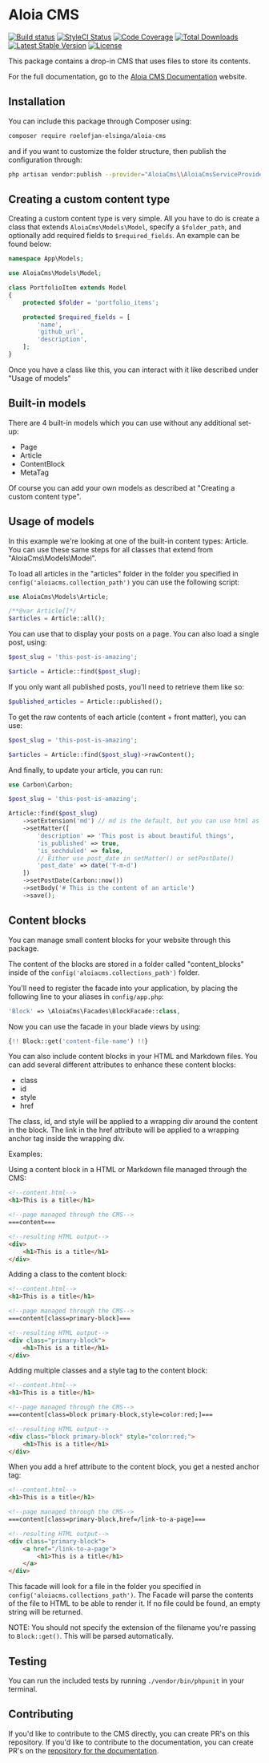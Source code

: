 # Aloia CMS

[![Build status](https://travis-ci.com/roelofjan-elsinga/aloia-cms.svg)](https://travis-ci.com/roelofjan-elsinga/aloia-cms)
[![StyleCI Status](https://github.styleci.io/repos/192778142/shield)](https://github.styleci.io/repos/192778142)
[![Code Coverage](https://codecov.io/gh/roelofjan-elsinga/aloia-cms/branch/master/graph/badge.svg)](https://codecov.io/gh/roelofjan-elsinga/aloia-cms)
[![Total Downloads](https://poser.pugx.org/roelofjan-elsinga/aloia-cms/downloads)](https://packagist.org/packages/roelofjan-elsinga/aloia-cms)
[![Latest Stable Version](https://poser.pugx.org/roelofjan-elsinga/aloia-cms/v/stable)](https://packagist.org/packages/roelofjan-elsinga/aloia-cms)
[![License](https://poser.pugx.org/roelofjan-elsinga/aloia-cms/license)](https://packagist.org/packages/roelofjan-elsinga/aloia-cms)

This package contains a drop-in CMS that uses files to store its contents.

For the full documentation, go to the [Aloia CMS Documentation](https://aloiacms.com/documentation) website.

## Installation

You can include this package through Composer using:

```bash
composer require roelofjan-elsinga/aloia-cms
```

and if you want to customize the folder structure, then publish the configuration through:

```bash
php artisan vendor:publish --provider="AloiaCms\\AloiaCmsServiceProvider"
```

## Creating a custom content type

Creating a custom content type is very simple. All you have to do is create a class that extends ``AloiaCms\Models\Model``, 
specify a ``$folder_path``, and optionally add required fields to ``$required_fields``. An example can be found below:

```php
namespace App\Models;

use AloiaCms\Models\Model;

class PortfolioItem extends Model
{
    protected $folder = 'portfolio_items';

    protected $required_fields = [
        'name',
        'github_url',
        'description',
    ];
}
```

Once you have a class like this, you can interact with it like described under "Usage of models"

## Built-in models

There are 4 built-in models which you can use without any additional set-up:
- Page
- Article
- ContentBlock
- MetaTag

Of course you can add your own models as described at "Creating a custom content type".

## Usage of models

In this example we're looking at one of the built-in content types: Article. 
You can use these same steps for all classes that extend from "AloiaCms\Models\Model".


To load all articles in the "articles" folder in the folder you specified in 
``config('aloiacms.collection_path')`` you can use the following script:

```php
use AloiaCms\Models\Article;

/**@var Article[]*/
$articles = Article::all();
```

You can use that to display your posts on a page. You can also load a single post, using:

```php
$post_slug = 'this-post-is-amazing';

$article = Article::find($post_slug);
```

If you only want all published posts, you'll need to retrieve them like so:

```php
$published_articles = Article::published();
```

To get the raw contents of each article (content + front matter), you can use:

```php
$post_slug = 'this-post-is-amazing';

$articles = Article::find($post_slug)->rawContent();
```

And finally, to update your article, you can run:

```php
use Carbon\Carbon;

$post_slug = 'this-post-is-amazing';

Article::find($post_slug)
    ->setExtension('md') // md is the default, but you can use html as well.
    ->setMatter([
        'description' => 'This post is about beautiful things',
        'is_published' => true,
        'is_sechduled' => false,
        // Either use post_date in setMatter() or setPostDate()
        'post_date' => date('Y-m-d')
    ])
    ->setPostDate(Carbon::now())
    ->setBody('# This is the content of an article')
    ->save();
```

## Content blocks

You can manage small content blocks for your website through this package.

The content of the blocks are stored in a folder called "content_blocks" 
inside of the ``config('aloiacms.collections_path')`` folder.

You'll need to register the facade into your application, by placing the following 
line to your aliases in ``config/app.php``:

```php
'Block' => \AloiaCms\Facades\BlockFacade::class,
```

Now you can use the facade in your blade views by using:

```php
{!! Block::get('content-file-name') !!}
```

You can also include content blocks in your HTML and Markdown files. You can add several different attributes 
to enhance these content blocks:

- class
- id
- style
- href

The class, id, and style will be applied to a wrapping div around the content in the block.
The link in the href attribute will be applied to a wrapping anchor tag inside the wrapping div.

Examples:

Using a content block in a HTML or Markdown file managed through the CMS:

```html
<!--content.html-->
<h1>This is a title</h1>

<!--page managed through the CMS-->
===content===

<!--resulting HTML output-->
<div>
    <h1>This is a title</h1>
</div>
```

Adding a class to the content block:

```html
<!--content.html-->
<h1>This is a title</h1>

<!--page managed through the CMS-->
===content[class=primary-block]===

<!--resulting HTML output-->
<div class="primary-block">
    <h1>This is a title</h1>
</div>
```

Adding multiple classes and a style tag to the content block:

```html
<!--content.html-->
<h1>This is a title</h1>

<!--page managed through the CMS-->
===content[class=block primary-block,style=color:red;]===

<!--resulting HTML output-->
<div class="block primary-block" style="color:red;">
    <h1>This is a title</h1>
</div>
```

When you add a href attribute to the content block, you get a nested anchor tag:
```html
<!--content.html-->
<h1>This is a title</h1>

<!--page managed through the CMS-->
===content[class=primary-block,href=/link-to-a-page]===

<!--resulting HTML output-->
<div class="primary-block">
    <a href="/link-to-a-page">
        <h1>This is a title</h1>
    </a>
</div>
```

This facade will look for a file in the folder you specified in 
``config('aloiacms.collections_path')``. 
The Facade will parse the contents of the file to HTML to be able to render it. 
If no file could be found, an empty string will be returned.

NOTE: You should not specify the extension of the filename you're passing to ``Block::get()``.
This will be parsed automatically.

## Testing

You can run the included tests by running ``./vendor/bin/phpunit`` in your terminal.

## Contributing
If you'd like to contribute to the CMS directly, you can create PR's on this repository. 
If you'd like to contribute to the documentation, you can create PR's on the [repository for the documentation](https://github.com/roelofjan-elsinga/aloia-cms-website).
